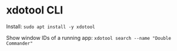 # xdotool CLI

Install: `sudo apt install -y xdotool`

Show window IDs of a running app: `xdotool search --name "Double Commander"`